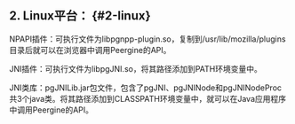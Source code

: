 ## 2\. Linux平台： {#2-linux}

NPAPI插件：可执行文件为libpgnpp-plugin.so，复制到/usr/lib/mozilla/plugins目录后就可以在浏览器中调用Peergine的API。

JNI插件：可执行文件为libpgJNI.so，将其路径添加到PATH环境变量中。

JNI类库：pgJNILib.jar包文件，包含了pgJNI、pgJNINode和pgJNINodeProc共3个java类。将其路径添加到CLASSPATH环境变量中，就可以在Java应用程序中调用Peergine的API。